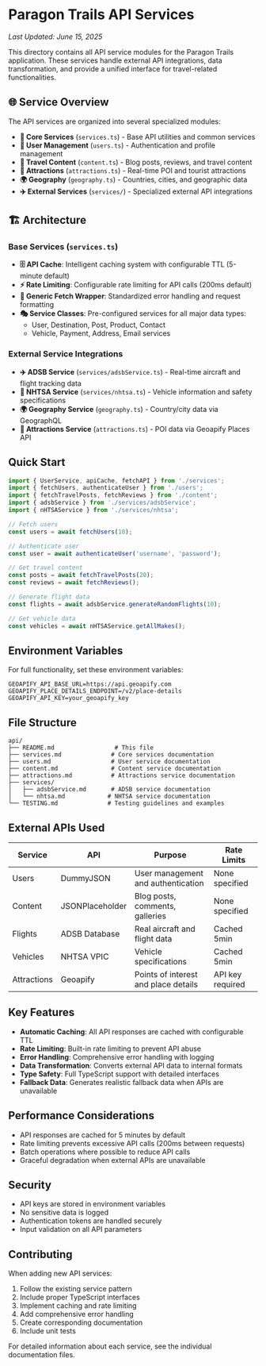 # Paragon Trails API Services

*Last Updated: June 15, 2025*

This directory contains all API service modules for the Paragon Trails application. These services handle external API integrations, data transformation, and provide a unified interface for travel-related functionalities.

## 🌐 Service Overview

The API services are organized into several specialized modules:

- **🔧 Core Services** (`services.ts`) - Base API utilities and common services
- **👤 User Management** (`users.ts`) - Authentication and profile management
- **📝 Travel Content** (`content.ts`) - Blog posts, reviews, and travel content
- **🎯 Attractions** (`attractions.ts`) - Real-time POI and tourist attractions
- **🌍 Geography** (`geography.ts`) - Countries, cities, and geographic data
- **✈️ External Services** (`services/`) - Specialized external API integrations

## 🏗️ Architecture

### Base Services (`services.ts`)
- **🗄️ API Cache**: Intelligent caching system with configurable TTL (5-minute default)
- **⚡ Rate Limiting**: Configurable rate limiting for API calls (200ms default)
- **🔄 Generic Fetch Wrapper**: Standardized error handling and request formatting
- **🎭 Service Classes**: Pre-configured services for all major data types:
  - User, Destination, Post, Product, Contact
  - Vehicle, Payment, Address, Email services

### External Service Integrations
- **✈️ ADSB Service** (`services/adsbService.ts`) - Real-time aircraft and flight tracking data
- **🚗 NHTSA Service** (`services/nhtsa.ts`) - Vehicle information and safety specifications
- **🌍 Geography Service** (`geography.ts`) - Country/city data via GeographQL
- **📍 Attractions Service** (`attractions.ts`) - POI data via Geoapify Places API

## Quick Start

```typescript
import { UserService, apiCache, fetchAPI } from './services';
import { fetchUsers, authenticateUser } from './users';
import { fetchTravelPosts, fetchReviews } from './content';
import { adsbService } from './services/adsbService';
import { nHTSAService } from './services/nhtsa';

// Fetch users
const users = await fetchUsers(10);

// Authenticate user
const user = await authenticateUser('username', 'password');

// Get travel content
const posts = await fetchTravelPosts(20);
const reviews = await fetchReviews();

// Generate flight data
const flights = await adsbService.generateRandomFlights(10);

// Get vehicle data
const vehicles = await nHTSAService.getAllMakes();
```

## Environment Variables

For full functionality, set these environment variables:

```env
GEOAPIFY_API_BASE_URL=https://api.geoapify.com
GEOAPIFY_PLACE_DETAILS_ENDPOINT=/v2/place-details
GEOAPIFY_API_KEY=your_geoapify_key
```

## File Structure

```
api/
├── README.md                 # This file
├── services.md              # Core services documentation
├── users.md                 # User service documentation
├── content.md               # Content service documentation
├── attractions.md           # Attractions service documentation
├── services/
│   ├── adsbService.md       # ADSB service documentation
│   └── nhtsa.md            # NHTSA service documentation
└── TESTING.md              # Testing guidelines and examples
```

## External APIs Used

| Service | API | Purpose | Rate Limits |
|---------|-----|---------|-------------|
| Users | DummyJSON | User management and authentication | None specified |
| Content | JSONPlaceholder | Blog posts, comments, galleries | None specified |
| Flights | ADSB Database | Real aircraft and flight data | Cached 5min |
| Vehicles | NHTSA VPIC | Vehicle specifications | Cached 5min |
| Attractions | Geoapify | Points of interest and place details | API key required |

## Key Features

- **Automatic Caching**: All API responses are cached with configurable TTL
- **Rate Limiting**: Built-in rate limiting to prevent API abuse
- **Error Handling**: Comprehensive error handling with logging
- **Data Transformation**: Converts external API data to internal formats
- **Type Safety**: Full TypeScript support with detailed interfaces
- **Fallback Data**: Generates realistic fallback data when APIs are unavailable

## Performance Considerations

- API responses are cached for 5 minutes by default
- Rate limiting prevents excessive API calls (200ms between requests)
- Batch operations where possible to reduce API calls
- Graceful degradation when external APIs are unavailable

## Security

- API keys are stored in environment variables
- No sensitive data is logged
- Authentication tokens are handled securely
- Input validation on all API parameters

## Contributing

When adding new API services:

1. Follow the existing service pattern
2. Include proper TypeScript interfaces
3. Implement caching and rate limiting
4. Add comprehensive error handling
5. Create corresponding documentation
6. Include unit tests

For detailed information about each service, see the individual documentation files.
